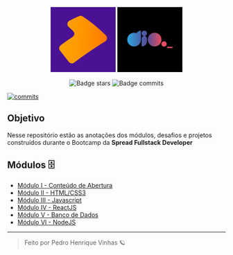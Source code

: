 <div align=center>
    <img width=150px src="./assets/spread-logo.png" alt="Logo da Spread">
    <img width=150px src="./assets/dio-logo.jpg" alt="Logo da Digital Inovation One">
</div>

<p align=center>
    <img src="https://img.shields.io/github/stars/pedrovinhas/estudos?label= ⭐ stars&message=MIT&color=4A1194&labelColor=ff7f00" alt="Badge stars">
    <img src="https://shields.io/badge/commits-23-ff7f00&?logo=github&logoColor=black&style=flat?&color=4A1194&labelColor=ff7f00&" alt="Badge commits">
</p>

[![commits](https://badgen.net/github/commits/Pedrovinhas/estudos/master)](https://github.com/Pedrovinhas/estudos/commits/master?icon=git&color=f1f1f1)


## Objetivo

Nesse repositório estão as anotações dos módulos, desafios e projetos construídos durante o Bootcamp da
**Spread Fullstack Developer**


## Módulos 🗄

- [Módulo I - Conteúdo de Abertura](/Modulo-I-Conteudo-de-Abertura/)
- [Módulo II - HTML/CSS3](/Modulo-II-HTML-CSS3/)
- [Módulo III - Javascript](/Modulo-III-Javascript/)
- [Módulo IV - ReactJS](/Modulo-IV-ReactJS/)
- [Módulo V - Banco de Dados](/Modulo-V-Banco-de-Dados/)
- [Módulo VI - NodeJS](/Modulo-VI-NodeJS/)

--- 
<blockquote> Feito por Pedro Henrique Vinhas 🪐 </blockquote>